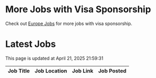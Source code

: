 # More Jobs with Visa Sponsorship

Check out [Europe Jobs](https://github.com/sureshparimi/europejobs#latest-jobs) for more jobs with visa sponsorship.

# Latest Jobs

This page is updated at April 21, 2025 21:59:31

| Job Title | Job Location | Job Link | Job Posted |
| --- | --- | --- | --- |
